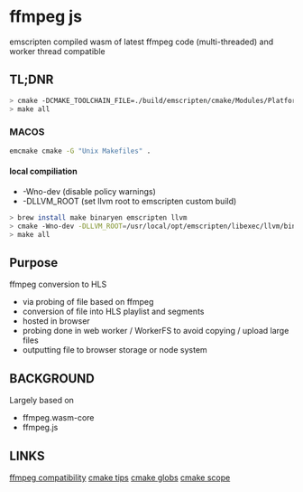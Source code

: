 # ffmpeg js 

emscripten compiled wasm of latest ffmpeg code (multi-threaded) and worker thread compatible

## TL;DNR
```bash
> cmake -DCMAKE_TOOLCHAIN_FILE=./build/emscripten/cmake/Modules/Platform/Emscripten.cmake -DCMAKE_BUILD_TYPE=Release -DEMSCRIPTEN_ROOT_PATH=/usr/local/opt/emscripten/bin/ -G "Unix Makefiles" .
> make all
```

### MACOS

````sh
emcmake cmake -G "Unix Makefiles" .
````

#### local compiliation

- -Wno-dev (disable policy warnings)
- -DLLVM_ROOT (set llvm root to emscripten custom build)

````sh
> brew install make binaryen emscripten llvm
> cmake -Wno-dev -DLLVM_ROOT=/usr/local/opt/emscripten/libexec/llvm/bin -DCMAKE_TOOLCHAIN_FILE=./build/emscripten/cmake/Modules/Platform/Emscripten.cmake  -DEMSCRIPTEN_ROOT_PATH=/usr/local/opt/emscripten/bin/ -G "Unix Makefiles" .
> make all
````

## Purpose

ffmpeg conversion to HLS 
  - via probing of file based on ffmpeg
  - conversion of file into HLS playlist and segments
  - hosted in browser 
  - probing done in web worker / WorkerFS to avoid copying / upload large files
  - outputting file to browser storage or node system

## BACKGROUND

Largely based on 
- ffmpeg.wasm-core
- ffmpeg.js

## LINKS

[ffmpeg compatibility](https://www.ffmpeg.org/general.html)
[cmake tips](https://syllogismobile.wordpress.com/2020/06/01/android-cmake-and-ffmpeg-part-one-cmake-in-android-cookbook/)
[cmake globs](https://stackoverflow.com/questions/8304190/cmake-with-include-and-source-paths-basic-setup)
[cmake scope](https://levelup.gitconnected.com/cmake-variable-scope-f062833581b7)